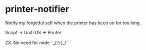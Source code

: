 # printer-notifier

Notify my forgetful self when the printer has been on for too long.

Script -> Unifi OS -> Printer

ZX. No need for node ¯\_(ツ)\_/¯
